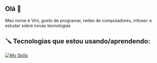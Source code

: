 ## Olá 👋
Meu nome é Vini, gosto de programar, redes de computadores, infosec e estudar sobre novas tecnologias
## 🪛 Tecnologias que estou usando/aprendendo:
[![My Skills](https://skillicons.dev/icons?i=py,go,rust,bash,powershell,linux,windows)](https://skillicons.dev)
